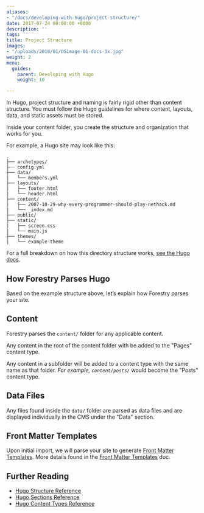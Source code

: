 ```yaml
---
aliases:
- "/docs/developing-with-hugo/project-structure/"
date: 2017-07-24 00:00:00 +0000
description: ''
tags: ''
title: Project Structure
images:
- "/uploads/2018/01/OGimage-01-docs-3x.jpg"
weight: 2
menu:
  guides:
    parent: Developing with Hugo
    weight: 10

---
```

In Hugo, project structure and naming is fairly rigid other than content structure. You must follow the Hugo guidelines for where content, layouts, data, and static assets must be stored.

Inside your content folder, you create the structure and organization that works for you.

For example, a Hugo site may look like this:

```
.
├── archetypes/ 
├── config.yml
├── data/
|   └── members.yml
├── layouts/
|   ├── footer.html
|   └── header.html
├── content/
|   ├── 2007-10-29-why-every-programmer-should-play-nethack.md
|   └── _index.md
├── public/
├── static/
|   ├── screen.css
|   └── main.js
├── themes/
|   └── example-theme

```

For a full breakdown on how this directory structure works, [see the Hugo docs](https://gohugo.io/getting-started/directory-structure/).

## How Forestry Parses Hugo

Based on the example structure above, let’s explain how Forestry parses your site.

## Content

Forestry parses the `content/` folder for any applicable content.

Any content in the root of the content folder with be added to the "Pages" content type.

Any content in a subfolder will be added to a content type with the same name as that folder. *For example, `content/posts/`* would become the "Posts" content type.

## Data Files

Any files found inside the `data/` folder are parsed as data files and are displayed individually in the CMS under the "Data" section.

## Front Matter Templates

Upon initial import, we will parse your site to generate [Front Matter Templates][1]. More details found in the [Front Matter Templates][1] doc.

## Further Reading
- [Hugo Structure Reference](https://gohugo.io/getting-started/directory-structure/)
- [Hugo Sections Reference](https://gohugo.io/content-management/organization/)
- [Hugo Content Types Reference](https://gohugo.io/content-management/types/)

[1]: /docs/settings/front-matter-templates/
